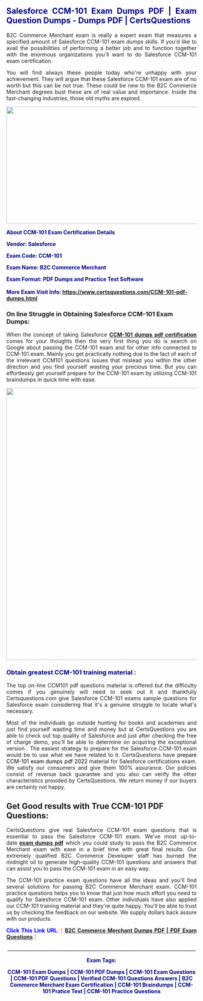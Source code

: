<h2 style="text-align: justify;"><span style="color: #000080;">Salesforce CCM-101 Exam Dumps PDF | Exam Question Dumps - Dumps PDF | CertsQuestions</span></h2>
<p style="text-align: justify;">B2C Commerce Merchant exam is really a expert exam that measures a specified amount of Salesforce  CCM-101 exam dumps skills. If you'd like to avail the possibilities of performing a better job and to function together with the enormous organizations you'll want to do Salesforce CCM-101 exam certification.</p>
<p style="text-align: justify;">You will find always these people today who're unhappy with your achievement. They will argue that these Salesforce  CCM-101 exam are of no worth but this can be not true. These could be new to the B2C Commerce Merchant degrees bust these are of real value and importance. Inside the fast-changing industries, those old myths are expired.</p>
<p><img style="display: block; margin-left: auto; margin-right: auto;" src="https://i.imgur.com/eaP4ae9.png" width="840" height="310" /></p>
<p><span style="color: #000080;"><strong>About CCM-101 Exam Certification Details</strong></span></p>
<p><span style="color: #000080;"><strong>Vendor: Salesforce<br /></strong></span></p>
<p><span style="color: #000080;"><strong>Exam Code: CCM-101</strong></span></p>
<p><span style="color: #000080;"><strong>Exam Name: B2C Commerce Merchant</strong></span></p>
<p><span style="color: #000080;"><strong>Exam Format: PDF Dumps and Practice Test Software<br /><br />More Exam Visit Info: <span style="color: #ff6600;"><a href="https://www.certsquestions.com/CCM-101-pdf-dumps.html">https://www.certsquestions.com/CCM-101-pdf-dumps.html</a></span></strong></span></p>
<h3>On line Struggle in Obtaining Salesforce CCM-101 Exam Dumps:</h3>
<p style="text-align: justify;">When the concept of taking Salesforce <a href="https://www.certsquestions.com/CCM-101-pdf-dumps.html"><strong> CCM-101 dumps pdf certification</strong></a> comes for your thoughts then the very first thing you do is search on Google about passing the CCM-101 exam and for other info connected to CCM-101 exam. Mainly you get practically nothing due to the fact of each of the irrelevant CCM101 questions issues that mislead you within the other direction and you find yourself wasting your precious time. But you can effortlessly get yourself prepare for the CCM-101 exam by utilizing CCM-101 braindumps in quick time with ease.</p>
<p><a href="https://www.certsquestions.com/CCM-101-pdf-dumps.html"><img style="display: block; margin-left: auto; margin-right: auto;" src="https://i.imgur.com/pxhoKQ2.png" width="720" /></a></p>
<h3><span style="color: #000080;">Obtain greatest  CCM-101 training material :</span></h3>
<p style="text-align: justify;">The top on-line CCM101 pdf questions material is offered but the difficulty comes if you genuinely will need to seek out it and thankfully Certsquestions.com give Salesforce CCM-101 exams sample questions for Salesforce  exam considering that it's a genuine struggle to locate what's necessary.</p>
<p style="text-align: justify;">Most of the individuals go outside hunting for books and academies and just find yourself wasting time and money but at CertsQuestions you are able to check out top quality of Salesforce  and just after checking the free of charge demo, you'll be able to determine on acquiring the exceptional version . The easiest strategy to prepare for the Salesforce CCM-101 exam would be to use what we have related to it. CertsQuestions have <span style="color: #000000;">prepare CCM-101 exam dumps pdf 2022</span> material for Salesforce certifications exam. We satisfy our consumers and give them 100% assurance. Our policies consist of revenue back guarantee and you also can verify the other characteristics provided by CertsQuestions. We return money if our buyers are certainly not happy.</p>
<h2>Get Good results with True CCM-101 PDF Questions:</h2>
<p style="text-align: justify;">CertsQuestions give real Salesforce CCM-101 exam questions that is essential to pass the Salesforce  CCM-101 exam. We've most up-to-date<strong>&nbsp;<a href="https://www.certsquestions.com/">exam dumps pdf</a></strong>&nbsp;which you could study to pass the B2C Commerce Merchant exam with ease in a brief time with great final results. Our extremely qualified B2C Commerce Developer staff has burned the midnight oil to generate high-quality CCM-101 questions and answers that can assist you to pass the CCM-101 exam in an easy way.</p>
<p style="text-align: justify;">The CCM-101 practice exam questions have all the ideas and you'll find several solutions for passing B2C Commerce Merchant exam. CCM-101 practice questions helps you to know that just how much effort you need to qualify for Salesforce  CCM-101 exam. Other individuals have also applied our CCM-101 training material and they're quite happy. You'll be able to trust us by checking the feedback on our website. We supply dollars back assure with our products.</p>
<p style="text-align: justify;"><span style="color: #0000ff;"><strong>Click This Link URL</strong>:</span> <span style="color: #ff6600;">[ <strong><a href="https://www.certsquestions.com/b2c-commerce-developer-certification.html">B2C Commerce Merchant Dumps PDF | PDF Exam Questions</a></strong> ]</span></p>
<p style="text-align: center;">______________________________________________________________________________</p>
<p style="text-align: center;"><span style="color: #000080;"><strong>Exam Tags:</strong></span></p>
<p style="text-align: center;"><span style="color: #000080;"><strong>CCM-101 Exam Dumps | CCM-101 PDF Dumps | CCM-101 Exam Questions | CCM-101 PDF Questions | Verified CCM-101 Questions Answers | B2C Commerce Merchant Exam Certification | CCM-101 Braindumps | CCM-101 Pratice Test | CCM-101 Practice Questions</strong></span></p>
